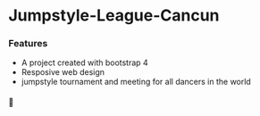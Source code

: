 # Jumpstyle-League-Cancun

### Features

- A project created with bootstrap 4
- Resposive web design
- jumpstyle tournament and meeting for all dancers in the world

#### 🎈
